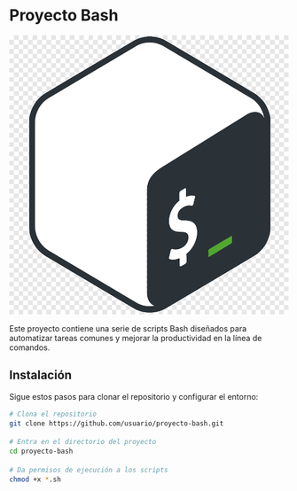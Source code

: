 # Proyecto Bash

![Logo del Proyecto](png-clipart-bash-unix-shell-unix-shell-scalable-graphics-shell-angle-rectangle.png)

Este proyecto contiene una serie de scripts Bash diseñados para automatizar tareas comunes y mejorar la productividad en la línea de comandos.

## Instalación

Sigue estos pasos para clonar el repositorio y configurar el entorno:

```bash
# Clona el repositorio
git clone https://github.com/usuario/proyecto-bash.git

# Entra en el directorio del proyecto
cd proyecto-bash

# Da permisos de ejecución a los scripts
chmod +x *.sh
